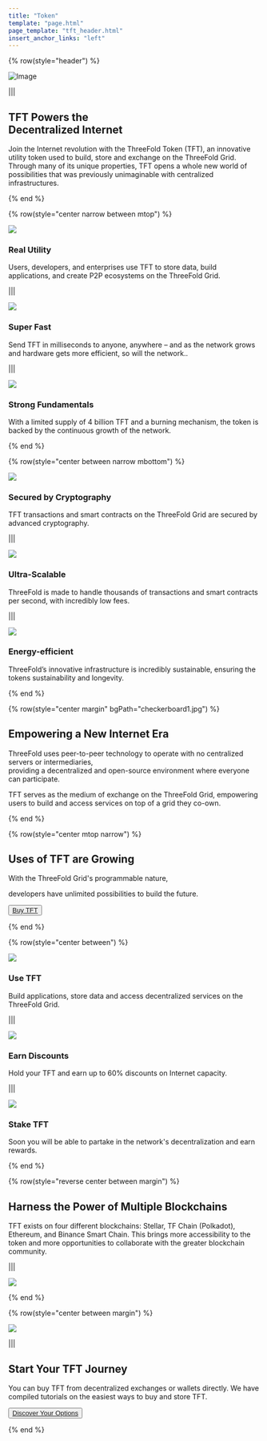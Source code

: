 ```yaml
---
title: "Token"
template: "page.html"
page_template: "tft_header.html"
insert_anchor_links: "left"
---
```


<!-- section 1  -->

<!-- <div class="text-gray-900 bg-cover bg-no-repeat">
    <div class="h-full">
      <div class="flex flex-col items-center md:flex-row">
       <div class="w-full md:w-1/2">
          <div class="block">
            <img
                src="token_geometric_header.png" class="w-full h-full"/>
          </div>
        </div>
        <div class="flex flex-col items-start justify-center w-full lg:py-24 py-6 md:w-1/2">
          <div class="flex flex-col items-start justify-center p-6">
            <h2>TFT Powers the<br>Decentralized Internet</strong></h2>
            <p>Join the Internet revolution with the ThreeFold Token (TFT), an innovative utility token used to build, store and exchange on the ThreeFold Grid. Through many of its unique properties, TFT opens a whole new world of possibilities that was previously unimaginable with centralized infrastructures.</p>
          </div>
        </div>
      </div>
    </div>
  </div> -->

<div class="container mx-auto">

{% row(style="header") %}

![Image](high_token_header_geometric.png#mx-auto)

|||

## TFT Powers the<br>Decentralized Internet

Join the Internet revolution with the ThreeFold Token (TFT), an innovative utility token used to build, store and exchange on the ThreeFold Grid. Through many of its unique properties, TFT opens a whole new world of possibilities that was previously unimaginable with centralized infrastructures.


{% end %}




<!-- section 2 -->

{% row(style="center narrow between mtop") %}

![](utility.png#icon)

### **Real Utility**
Users, developers, and enterprises use TFT to store data, build applications, and create P2P ecosystems on the ThreeFold Grid.

|||

![](fast.png#icon)

### **Super Fast**
Send TFT in milliseconds to anyone, anywhere – and as the network grows and hardware gets more efficient, so will the network..

|||

![](fundamentals.png#icon)

### **Strong Fundamentals**
With a limited supply of 4 billion TFT and a burning mechanism, the token is backed by the continuous growth of the network.

{% end %}

{% row(style="center between narrow mbottom") %}

![](cryptography.png#icon)

### **Secured by Cryptography**
TFT transactions and smart contracts on the ThreeFold Grid are secured by advanced cryptography.

|||

![](scalable.png#icon)

### **Ultra-Scalable**
ThreeFold is made to handle thousands of transactions and smart contracts per second, with incredibly low fees.

|||

![](efficient.png#icon)

### **Energy-efficient**
ThreeFold’s innovative infrastructure is incredibly sustainable, ensuring the tokens sustainability and longevity.

{% end %}


</div>

<!-- section 3 -->

{% row(style="center margin" bgPath="checkerboard1.jpg") %}


## Empowering a **New Internet Era**

ThreeFold uses peer-to-peer technology to operate with no centralized servers or intermediaries, <br>providing a decentralized and open-source environment where everyone can participate. <br>

TFT serves as the medium of exchange on the ThreeFold Grid, empowering users to build and access services on top of a grid they co-own.

{% end %}



<!-- section 4 -->

{% row(style="center mtop narrow") %}

## Uses of **TFT** are Growing

With the ThreeFold Grid's programmable nature, 

developers have unlimited possibilities to build the future.

<button>[Buy TFT](https://manual.grid.tf/getstarted/TF_Token/tft_toc.html)</button>

{% end %}

{% row(style="center between") %}

![](use_icon1.png#icon)

### **Use TFT**
Build applications, store data and access decentralized services on the ThreeFold Grid.

|||

![](earn_icon1.png#icon)
### **Earn Discounts**
Hold your TFT and earn up to 60% discounts on Internet capacity.  

|||

![](stake_icon1.png#icon)
### **Stake TFT**
Soon you will be able to partake in the network's decentralization and earn rewards.

{% end %}

<!-- section 5 -->

{% row(style="reverse center between margin") %}

## Harness the Power of **Multiple Blockchains**

TFT exists on four different blockchains: Stellar, TF Chain (Polkadot), Ethereum, and Binance Smart Chain. This brings more accessibility to the token and more opportunities to collaborate with the greater blockchain community.

|||

![](multipleblockchains.png#mx-auto)

{% end %}

<!-- section 6 -->

{% row(style="center between margin") %}

![](startjourney.png#mx-auto)

|||

## Start Your **TFT Journey**

You can buy TFT from decentralized exchanges or wallets directly. We have compiled tutorials on the easiest ways to buy and store TFT.

<button>[Discover Your Options](https://manual.grid.tf/concepts/buying_storing_tft.html)</button>

{% end %}